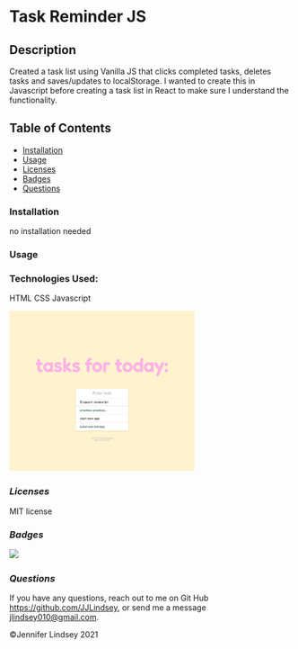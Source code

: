 # Task Reminder JS

## **Description**
Created a task list using Vanilla JS that clicks completed tasks, deletes tasks and saves/updates to localStorage. I wanted to create this in Javascript before creating a task list in React to make sure I understand the functionality.

## **Table of Contents**
* [Installation](#installation)
* [Usage](#usage)
* [Licenses](#licenses)
* [Badges](#Badges)
* [Questions](#questions)


### **Installation**
no installation needed


### **Usage**


### **Technologies Used:**
 HTML
 CSS
 Javascript

<img src="assets/taskScreen.png" height=285>



### *Licenses*
MIT license


### *Badges*
<img src="https://img.shields.io/badge/MIT-license-brightgreen">

### *Questions*
If you have any questions, reach out to me on Git Hub https://github.com/JJLindsey, or send me a message jlindsey010@gmail.com.


©Jennifer Lindsey 2021
